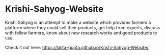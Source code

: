 # Krishi-Sahyog-Website
Krishi Sahyog is an attempt to make a website which provides farmers a platform where they could sell their products, get help from experts, discuss with fellow farmers, know about new research works and good products to use. 

Check it out here: https://lalita-gupta.github.io/Krishi-Sahyog-Website/ 
